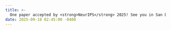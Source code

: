 ```yaml
---
title: >-
  One paper accepted by <strong>NeurIPS</strong> 2025! See you in San Diego!
date: 2025-09-18 02:45:00 -0400
---
```

